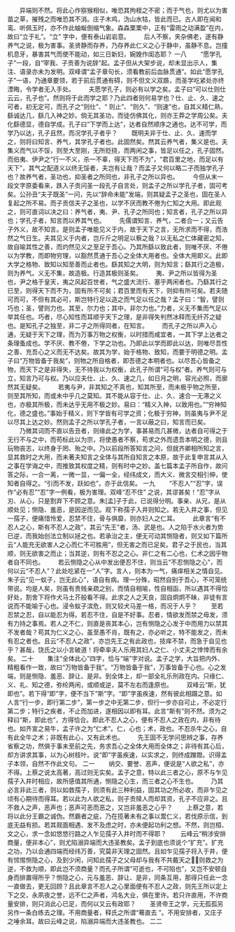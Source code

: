 <!-- { "loadSidebar": true } -->
　　异端则不然。将此心作猕猴相似，唯恐其拘桎之不密；而于气也，则尤以为害苗之草，摧残之而唯恐其不消。庄子木鸡，沩山水牯，皆此而已。古人即在闻和鸾、听佩玉时，亦不作此蚰蜒倒缩气象。森森栗栗中，正有“雷雨之动满盈”在内，故曰“立于礼”。“立” 字中，便有泰山岩岩意。 
　　后人不察，夹杂佛老，遂有静养气之说，极为害事。圣贤静而存养，乃存养此仁义之心于静中，虽静不息。岂撞机息牙，暴害其气而使不能动，如三日新妇，婉娩作闺态耶？ 
一八
　　“愿学孔子”一段，自“宰我、子贡善为说辞”起。孟子但从大架步说，却未显出示人，集注、语录亦未为发明。双峰谓“孟子章句长，须看教前后血脉贯通”。如此“愿学孔子”一语，乃通章要领，若于前后贯通有碍，则不但文义双踬，而圣学吃紧处亦终湮晦，令学者无入手处。 
　　夫愿学孔子，则必有以学之矣。孟子曰“可以仕则仕云云，孔子也”。然则将于此而学之耶？乃此四者则何易学也？仕、止、久、速之可者，初无定可，而孔子之“则仕”、“ 则止”、“则久”、“则速”也，自其义精仁熟，繇诚达几，繇几入神之妙。倘无其圣功，而徒仿佛其化，则亦王莽之学周公矣。夫化繇德显，德自学成。孔子曰“下学而上达”，达者自然顺序之通也。达不可学，而学乃以达，孔子且然，而况学孔子者乎？ 
　　既明夫非于仕、止、久、速而学之，则将曰知言、养气，其学孔子者也。此固然矣。然其云养气者，集义是也。夫集义而气以不馁，则至大至刚，无所贬挠，而两闲之事，皆足以任之，孔子固然。而伯夷、伊尹之“行一不义，杀一不辜，得天下而不为”，“君百里之地，而足以有天下”，其气之配道义以终无馁者，夫岂有让哉？而孟子又何以略二子而独学孔子也？故养气者，圣功也，抑圣者之所同也，非孔子之所以异也。 
　　今但从末一段文字原委看来，跌入子贡问圣一段孔子自言处，则孟子之所以学孔子者，固可考矣。公孙丑“夫子既圣”一问，先以“辞命未能”发端，则其疑孟子之圣也，固在圣人复起之所不易。而子贡信夫子之圣也，以学不厌而教不倦为仁知之大用。即此观之，则可直词以决之曰：养气者，夷、尹、孔子之所同也；知言者，孔子之所以异也；学孔子者，知言而以养其气也。 
　　先儒谓知言、养气，二者合一；又云告子外义，故不知言。是则孟子唯能见义于内，故于天下之言，无所求而不得，而浩然之气日生。夫其见义于内者，岂斤斤之明足以察之哉？以无私之仁体藏密之知，故自喻其性之善，而灼然见义之至足于吾心。乃其所繇以致此者，则唯不厌、不倦以为学教，而即物穷理，以豁然贯通于吾心之全体大用者也。全体大用即义。此即大学之格物、致知以知至善而止者也。繇其知之大明，则为知言；繇其行之造极，则为养气。义无不集，故造极。行造其极则圣矣。 
　　夷、尹之所以皆得为圣也，尹之格于皇天，夷之风起百世者，气之盛大流行、塞乎两闲者也。乃繇其行之已至，则得天下而不为，固有所不可矣；君百里而有天下，则抑有所可矣。若夫随可而可，不但有其必可，斯岂特行足以造之而气足以任之哉？孟子曰：“智，譬则巧也；圣，譬则力也。其至，尔力也；其中，非尔力也。”力者，义无不集而气足以举其任也。巧者，尽心知性而耳顺乎天下之理，是非得失判然冰释而无纤芥之疑也。是知孔子之独至，非二子之所得同者，在知言。 
　　而孔子之所以声入心通，无疑于天下之理，而为万事万物之权衡，以时措而咸宜者，一其下学上达者之条理蚤成也。学不厌、教不倦，下学之功也。乃即此以学而即此以达，则唯尽吾性之善、充吾心之义而无不达矣。故其为学，始于格物、致知，而要于明德之明。孟子曰“万物皆备于我矣”，则物之所自格者，即吾德之本明者也。以尽吾心皆备之物，而天下之是非得失，无不待我以为权衡，此孔子所谓“可与权”者。养气则可与立，知言乃可与权。乃以应夫仕、止、久、速之几，如日月之明，容光必照，而廓然其无疑矣。 
　　若夷与尹，非其知之不真也，知其所至，而未极乎物之所至，则至其所知，而或未中乎几之莫知。其不能从容于仕、止、久、速合一无滞之义也，亦极其所极，而未达乎无用不极之妙。易曰：“精义入神，以致用也。”“穷神知化，德之盛也。”事始于精义，则下学皆有可学之资；化极于穷神，则虽夷与尹不足以尽其上达之妙。然则孟子之所以学孔子者，一言以蔽之曰，知言而已矣。 
　　乃微其词而不直以告丑者，则缘此之为学，事甚易而几甚微，达者自可得之于无行不与之中，而苟标此以为宗，将使愚者不察，苟求之外而遗吾本明之德，则且玩物丧志，以终身于罔、殆之中。乃以前段所答知言之问，但就齐卿相所知之言，显其救时之大用，而未著夫知言之全体与其所自知言之本原，故于此复申言其从入之事在学诲之中，而推致其权度之精，则有时中之妙。盖七篇本孟子所自作，故问答之际，一合一离，一微一显，一偏一全，经纬成文，而大义、微言交相引伸，使知者自得之。“引而不发，跃如也”，亦于此信矣。 
一九
　　“不忍人”“忍”字，误作“必有忍”“忍”字一例看，极为害理。双峰“忍不住” 之说，其谬甚矣！“忍”字从刃、从心，只是割弃下不顾之意。朱[孟]子于此，已说得分明。事亲、从兄，是从顺处见；恻隐、羞恶，是因逆而见。观下称孺子入井则知之。若无入井之事，但见一孺子，便痛惜怜爱，忍禁不住，骨与俱靡，则亦妇人之仁耳。 
　　此章言“有不忍人之心，斯有不忍人之政”，其云“先王”者，汤、武是也。人之陷于水火者为势已逆，而我始创法立制以拯之也。若承治之主，便无可动其恻隐者，则又如下篇所云“人能充无欲害人之心而仁不可胜用”，但无害之而已足矣。君子之于民也，当其顺，则无欲害之而止；当其逆，则有不忍之之心。非仁之有二心也，仁术之因乎物者自不同也。 
　　若云恻隐之心从中发出便忍不住，则当云“不忍恻隐之心”，而何以云“不忍人”？此处吃紧在一“人”字。言人，则本为一气，痛痒相关之情自见。朱子云“见一蚁子，岂无此心”，语自有病。理一分殊，昭然自别于吾心，不可笼统带说。均是人矣，则虽有贵贱亲疏之别，而情自相喻，性自相函，所以遇其不得恰好处，割舍下将作犬马土芥般看不得。此求之人之天良，固自炯炯不昧，非徒有言说而不能喻于心也。浸令蚁子滨危，则又较犬马差一格，而况于人乎？ 
　　至若忍禁之忍，自以能忍为得。若忍不住，自是不好事。忍者，情欲发而禁之毋发，须有力持之事焉。若人之不仁，则直是丧其本心，岂有恻隐之心发于中而用力以禁其不发者哉？苟其为仁义之心，虽至愚不肖，既有之，亦必听之，特不能发之，而未有忍之者也。且云“不忍人之政”，亦岂先王之有此政也，技痒不禁，而急于自见也乎？甚哉，饶氏之以小言破道！将牵率夫人乐用其妇人之仁、小丈夫之悻悻而有余矣。 
二十 
　　集注“全体此心”四字，恰与“端”字对说。孟子之学，大旨把内外、精粗看作一致，故曰“万物皆备于我”。“万物皆备于我”，万事皆备于心也。心之发端，则是恻隐、羞恶、辞让、是非。到全体上，却一部全礼乐刑政在内。只缘仁、义、礼、知之德，弥纶两闲，或顺或逆，莫不左右而逢原也。 
　　双峰云“斯，犹即也”。若下得“即”字，便不当下“斯”字。“即”字虽疾速，然有彼此相蹑之意。如人言“行一步，即行第二步”，第一步之中无第二步，但行一步亦自可止，不必定行第二步；特行之疾者，不止而加进，遂相因以即有耳。此言“斯有”则不然。须为之释曰“斯，即此也”，方得恰合。即此不忍人之心，便有不忍人之政在内，非有待也。如齐宣之易牛，孟子许之为“仁术”。仁，心也；术，政也。不忍杀牛之心，自有此全牛之术；非既有此心，又有此术也。 
　　先王固不无学问思辨之事，存养省察之功，然俱于事未至前之先，务求吾心之全体大用而全体之；非待有其心后，却方讲求其事，以为心树枝叶。说“即”字虽疾速，以实求之，则终成蹭蹬。识得孟子本领，自然不作此文句。 
二一
　　纳交、要誉、恶声，便说是“人欲之私”，亦不得。上蔡之说太高著，高过则无实矣。孟子之意，特以此三者之心，原不与乍见孺子入井时相应，故所感值其所通，恻隐之心生，而三者之心不生也。 
　　乃其必言非此三者，则以如救孺子，则须有此三种利益，固其功之所必收，而非乍见之顷有心期待而得耳。若以此为人欲之私，则子贡赎人而却其资，孔子不应非之。且不救人之声，恶声也；恶声可恶而恶之，又岂非羞恶之心乎？ 
　　上蔡之意，若将以此分王霸之诚伪。然霸者之疵，乃在揽著未有之事以鬻仁义，若伐原示信，到底无益有损。若其觌面相遇、发不及虑之时，亦未便起功利之想。不然，则岂桓、文之心，求一念如悠悠行路之人乍见孺子入井时而不得耶？ 
　　云峰云“稍涉安排商量，便非本心”，则尤陷溺异端而大违圣教矣。孟子到底也须说个“扩充”。扩充之功，乃以会通四端而经纬万善，究莫非天理之固然。且如乍见孺子将入于井，便有怵惕恻隐之心，及到少闲，问知此孺子之父母却与我有不共戴天之，则救之为逆，不救为顺，即此岂不须商量？而孔子所谓“可逝也，不可陷也”，又岂不安顿自身而排置得所乎？恻隐之心，元与羞恶、辞让、是非，同条互用，那得只任此一念一直做去，更无回顾？且此章言不忍人之心里面便有不忍人之政，则先王所以定上下之交，永夙夜之誉，远不仁之声者，鸿名大业，俱在里许。若只许直用，不许商量安排，则只消此心已足，而何以又云有政耶？ 
　　圣贤帝王之学，元无孤孤另另作一条白练去之理。不用商量者，释氏之所谓“蓦直去 ”。不用安排者，又庄子之唾余耳。故曰云峰之说，陷溺异端而大违圣教也。 
二二
